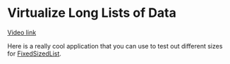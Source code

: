 # Virtualize Long Lists of Data

[Video link](https://www.egghead.io/lessons/egghead-virtualize-long-lists-of-data?pl=react-optimization-cookbook-d67d54ba)

<TimeStamp start="03:00" end="03:10">

Here is a really cool application that you can use to test out different sizes for [FixedSizedList](https://react-window.vercel.app/#/examples/list/fixed-size).

</TimeStamp>
